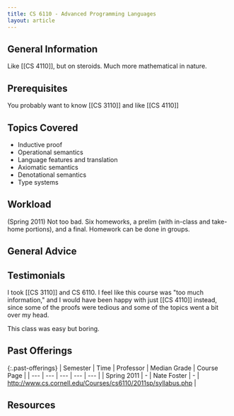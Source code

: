 ```yaml
---
title: CS 6110 - Advanced Programming Languages
layout: article
---
```


## General Information

Like [[CS 4110]], but on steroids. Much more mathematical in nature.

## Prerequisites

You probably want to know [[CS 3110]] and like [[CS 4110]]

## Topics Covered

 - Inductive proof
 - Operational semantics
 - Language features and translation
 - Axiomatic semantics
 - Denotational semantics
 - Type systems

## Workload

(Spring 2011) Not too bad. Six homeworks, a prelim (with in-class and take-home portions), and a final. Homework can be done in groups.

## General Advice

## Testimonials

I took [[CS 3110]] and CS 6110. I feel like this course was "too much information," and I would have been happy with just [[CS 4110]] instead, since some of the proofs were tedious and some of the topics went a bit over my head.

This class was easy but boring.

## Past Offerings

{:.past-offerings}
| Semester | Time | Professor | Median Grade | Course Page |
| --- | --- | --- | --- | --- |
| Spring 2011 | - | Nate Foster | - | http://www.cs.cornell.edu/Courses/cs6110/2011sp/syllabus.php |

## Resources
